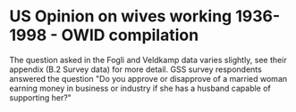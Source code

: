 # US Opinion on wives working 1936-1998 - OWID compilation

The question asked in the Fogli and Veldkamp data varies slightly, see their appendix (B.2 Survey data) for more detail. GSS survey respondents answered the question "Do you approve or disapprove of a married woman earning money in business or industry if she has a husband capable of supporting her?"